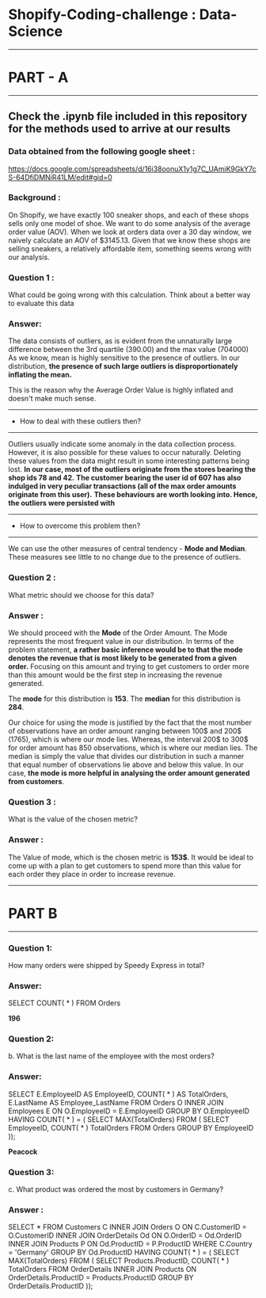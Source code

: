 # Shopify-Coding-challenge : Data-Science
 
  
***
# PART - A
***

## Check the .ipynb file included in this repository for the methods used to arrive at our results
    
    
### Data obtained from the following google sheet :
https://docs.google.com/spreadsheets/d/16i38oonuX1y1g7C_UAmiK9GkY7cS-64DfiDMNiR41LM/edit#gid=0
 
 
 
### Background : 
On Shopify, we have exactly 100 sneaker shops, and each of these shops sells only one model of shoe. We want to do some analysis of the average order value (AOV). When we look at orders data over a 30 day window, we naively calculate an AOV of $3145.13. Given that we know these shops are selling sneakers, a relatively affordable item, something seems wrong with our analysis. 
 
 
### Question 1 :
What could be going wrong with this calculation. Think about a better way to evaluate this data

### Answer:
The data consists of outliers, as is evident from the unnaturally large difference between the 3rd quartile (390.00) and the max value (704000)
As we know, mean is highly sensitive to the presence of outliers. In our distribution, **the presence of such large outliers is disproportionately inflating the mean.**
 
This is the reason why the Average Order Value is highly inflated and doesn't make much sense.

***
- How to deal with these outliers then?
***
 
Outliers usually indicate some anomaly in the data collection process. However, it is also possible for these values to occur naturally. Deleting these values from the data might result in some interesting patterns being lost.
**In our case, most of the outliers originate from the stores bearing the shop ids 78 and 42.**
**The customer bearing the user id of 607 has also indulged in very peculiar transactions (all of the max order amounts originate from this user).**
**These behaviours are worth looking into. Hence, the outliers were persisted with**
 
***
- How to overcome this problem then?
***
 
We can use the other measures of central tendency - **Mode and Median**. These measures see little to no change due to the presence of outliers.
 
 
  
   
### Question 2 :
What metric should we choose for this data?
 
### Answer :
We should proceed with the **Mode** of the Order Amount. The Mode represents the most frequent value in our distribution.
In terms of the problem statement, **a rather basic inference would be to that the mode denotes the revenue that is most likely to be generated from a given order.**
Focusing on this amount and trying to get customers to order more than this amount would be the first step in increasing the revenue generated.
 
The **mode** for this distribution is **153**.
The **median** for this distribution is **284**.
 
  
Our choice for using the mode is justified by the fact that the most number of observations have an order amount ranging between 100$ and 200$ (1765), which is where our mode lies.
Whereas, the interval 200$ to 300$ for order amount has 850 observations, which is where our median lies. The median is simply the value that divides our distribution in such a manner that equal number of observations lie above and below this value. In our case, **the mode is more helpful in analysing the order amount generated from customers**.
 
  
   
### Question 3 :
What is the value of the chosen metric?
 
### Answer :
The Value of mode, which is the chosen metric is **153$**. It would be ideal to come up with a plan to get customers to spend more than this value for each order they place in order to increase revenue.
 
  
   
***
# PART B
***

 
  
### Question 1:
How many orders were shipped by Speedy Express in total?
 
### Answer:
SELECT COUNT( * ) FROM Orders

**196**
 
 
### Question 2:
b.	What is the last name of the employee with the most orders?
 
### Answer:
SELECT E.EmployeeID AS EmployeeID, COUNT( * ) AS TotalOrders, E.LastName AS Employee_LastName 
FROM Orders O INNER JOIN Employees E
ON O.EmployeeID = E.EmployeeID
GROUP BY O.EmployeeID 
HAVING COUNT( * ) = ( SELECT MAX(TotalOrders) FROM ( 
												 SELECT EmployeeID, COUNT( * ) TotalOrders 
                                                 FROM Orders 
                                                 GROUP BY EmployeeID
                                                 ));

**Peacock**
 
  
### Question 3:
c.	What product was ordered the most by customers in Germany?
 
### Answer :
SELECT * FROM Customers C INNER JOIN Orders O ON C.CustomerID = O.CustomerID
				 INNER JOIN OrderDetails Od ON O.OrderID = Od.OrderID
                 INNER JOIN Products P ON Od.ProductID = P.ProductID
                 WHERE C.Country = 'Germany'
                 GROUP BY Od.ProductID
                 HAVING COUNT( * ) = ( SELECT MAX(TotalOrders) FROM ( 
												 SELECT Products.ProductID, COUNT( * ) TotalOrders 
                                                 FROM OrderDetails INNER JOIN Products ON OrderDetails.ProductID = Products.ProductID 
                                                 GROUP BY OrderDetails.ProductID
                                                 ));
